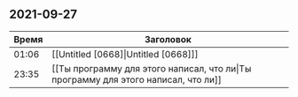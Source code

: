 ## 2021-09-27
| Время | Заголовок |
| --- | --- |
| 01:06 | [[Untitled [0668]\|Untitled [0668]]] |
| 23:35 | [[Ты программу для этого написал, что ли\|Ты программу для этого написал, что ли]] |
